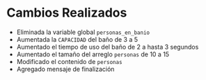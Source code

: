 # Cambios Realizados

- Eliminada la variable global `personas_en_banio`
- Aumentada la `CAPACIDAD` del baño de 3 a 5
- Aumentado el tiempo de uso del baño de 2 a hasta 3 segundos
- Aumentado el tamaño del arreglo `personas` de 10 a 15
- Modificado el contenido de `personas`
- Agregado mensaje de finalización
